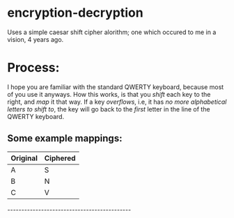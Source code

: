 # encryption-decryption
Uses a simple caesar shift cipher alorithm; one which occured to me in a vision, 4 years ago.


# Process:
I hope you are familiar with the standard QWERTY keyboard, because most of you use it anyways. 
How this works, is that you *shift* each key to the right, and *map* it that way. If a key *overflows*, i.e, it has *no more alphabetical letters to shift to*, the key will go back to the *first* letter in the line of the QWERTY keyboard.
## Some example mappings:
| Original   | Ciphered   |
|------------|------------|
|A           |S           |
|B           |N           |
|C           |V           |
*--------------------------------------------*
